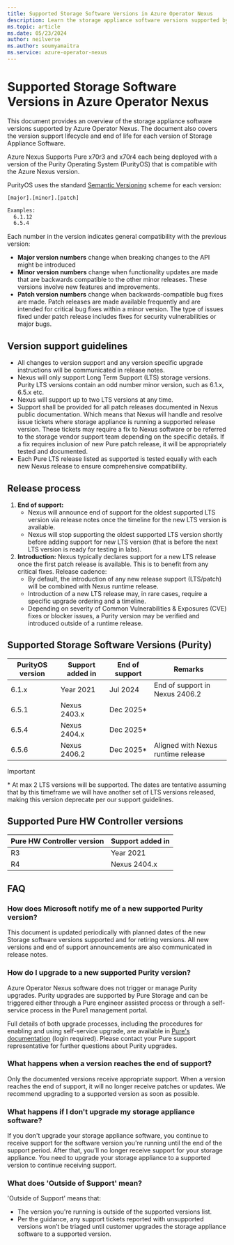 ```yaml
---
title: Supported Storage Software Versions in Azure Operator Nexus
description: Learn the storage appliance software versions supported by Azure Operator Nexus versions.
ms.topic: article
ms.date: 05/23/2024
author: neilverse
ms.author: soumyamaitra
ms.service: azure-operator-nexus
---
```


# Supported Storage Software Versions in Azure Operator Nexus

This document provides an overview of the storage appliance software versions supported by Azure Operator Nexus. The document also covers the version support lifecycle and end of life for each version of Storage Appliance Software.

Azure Nexus Supports Pure x70r3 and x70r4 each being deployed with a version of the Purity Operating System (PurityOS) that is compatible with the Azure Nexus version.

PurityOS uses the standard [Semantic Versioning](https://semver.org/) scheme for each version:

```bash
[major].[minor].[patch]

Examples:
  6.1.12
  6.5.4
```

Each number in the version indicates general compatibility with the previous version:

* **Major version numbers** change when breaking changes to the API might be introduced
* **Minor version numbers** change when functionality updates are made that are backwards compatible to the other minor releases. These versions involve new features and improvements.
* **Patch version numbers** change when backwards-compatible bug fixes are made. Patch releases are made available frequently and are intended for critical bug fixes within a minor version. The type of issues fixed under patch release includes fixes for security vulnerabilities or major bugs.

## Version support guidelines
- All changes to version support and any version specific upgrade instructions will be communicated in release notes.
- Nexus will only support Long Term Support (LTS) storage versions. Purity LTS versions contain an odd number minor version, such as 6.1.x, 6.5.x etc.
- Nexus will support up to two LTS versions at any time.
- Support shall be provided for all patch releases documented in Nexus public documentation. Which means that Nexus will handle and resolve issue tickets where storage appliance is running a supported release version. These tickets may require a fix to Nexus software or be referred to the storage vendor support team depending on the specific details. If a fix requires inclusion of new Pure patch release, it will be appropriately tested and documented.
- Each Pure LTS release listed as supported is tested equally with each new Nexus release to ensure comprehensive compatibility.


## Release process
1.	**End of support:**
    - Nexus will announce end of support for the oldest supported LTS version via release notes once the timeline for the new LTS version is available.
    - Nexus will stop supporting the oldest supported LTS version shortly before adding support for new LTS version (that is before the next LTS version is ready for testing in labs).
3.	**Introduction:** Nexus typically declares support for a new LTS release once the first patch release is available. This is to benefit from any critical fixes. Release cadence:
    - By default, the introduction of any new release support (LTS/patch) will be combined with Nexus runtime release.
    - Introduction of a new LTS release may, in rare cases, require a specific upgrade ordering and a timeline.
    - Depending on severity of Common Vulnerabilities & Exposures (CVE) fixes or blocker issues, a Purity version may be verified and introduced outside of a runtime release.

## Supported Storage Software Versions (Purity)

|  PurityOS version | Support added in | End of support | Remarks |
|-------------------|------------------|----------------|---------|
| 6.1.x             | Year 2021        | Jul 2024       | End of support in Nexus 2406.2 |
| 6.5.1             | Nexus 2403.x     | Dec 2025*     | |
| 6.5.4             | Nexus 2404.x     | Dec 2025*     | |
| 6.5.6             | Nexus 2406.2     | Dec 2025*     | Aligned with Nexus runtime release |

> [!IMPORTANT]
> \* At max 2 LTS versions will be supported. The dates are tentative assuming that by this timeframe we will have another set of LTS versions released, making this version deprecate per our support guidelines.

## Supported Pure HW Controller versions

| Pure HW Controller version | Support added in |
|----------|-------------|
| R3	| Year 2021 |
| R4	| Nexus 2404.x |

## FAQ

### How does Microsoft notify me of a new supported Purity version?

This document is updated periodically with planned dates of the new Storage software versions supported and for retiring versions. All new versions and end of support announcements are also communicated in release notes.

### How do I upgrade to a new supported Purity version?

Azure Operator Nexus software does not trigger or manage Purity upgrades. Purity upgrades are supported by Pure Storage and can be triggered either through a Pure engineer assisted process or through a self-service process in the Pure1 management portal.

Full details of both upgrade processes, including the procedures for enabling and using self-service upgrade, are available in [Pure's documentation](https://support.purestorage.com/) (login required). Please contact your Pure support representative for further questions about Purity upgrades.

### What happens when a version reaches the end of support?

Only the documented versions receive appropriate support. When a version reaches the end of support, it will no longer receive patches or updates. We recommend upgrading to a supported version as soon as possible.

### What happens if I don't upgrade my storage appliance software?

If you don't upgrade your storage appliance software, you continue to receive support for the software version you're running until the end of the support period. After that, you'll no longer receive support for your storage appliance. You need to upgrade your storage appliance to a supported version to continue receiving support.

### What does 'Outside of Support' mean?

'Outside of Support' means that:

* The version you're running is outside of the supported versions list.
* Per the guidance, any support tickets reported with unsupported versions won’t be triaged until customer upgrades the storage appliance software to a supported version.